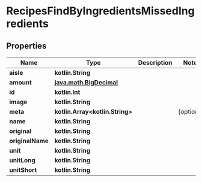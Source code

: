 
# RecipesFindByIngredientsMissedIngredients

## Properties
Name | Type | Description | Notes
------------ | ------------- | ------------- | -------------
**aisle** | **kotlin.String** |  | 
**amount** | [**java.math.BigDecimal**](java.math.BigDecimal.md) |  | 
**id** | **kotlin.Int** |  | 
**image** | **kotlin.String** |  | 
**meta** | **kotlin.Array&lt;kotlin.String&gt;** |  |  [optional]
**name** | **kotlin.String** |  | 
**original** | **kotlin.String** |  | 
**originalName** | **kotlin.String** |  | 
**unit** | **kotlin.String** |  | 
**unitLong** | **kotlin.String** |  | 
**unitShort** | **kotlin.String** |  | 




